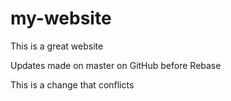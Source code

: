 # my-website

This is a great website

Updates made on master on GitHub before Rebase

This is a change that conflicts
